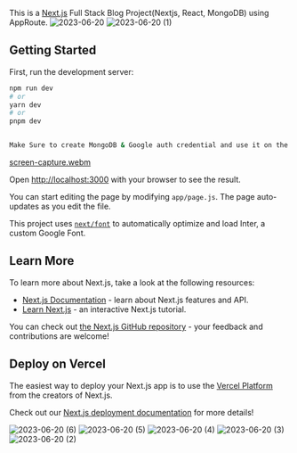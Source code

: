This is a [Next.js](https://nextjs.org/) Full Stack Blog Project(Nextjs, React, MongoDB) using AppRoute.
![2023-06-20](https://github.com/SANKARAMDAS/next_new/assets/31897843/9c94ada3-7e26-4535-9a21-d878ea5e551e)
![2023-06-20 (1)](https://github.com/SANKARAMDAS/next_new/assets/31897843/1ddeb761-d845-4700-9e11-57bbcb6d942a)

## Getting Started

First, run the development server:

```bash
npm run dev
# or
yarn dev
# or
pnpm dev


Make Sure to create MongoDB & Google auth credential and use it on the .env file. 
```


[screen-capture.webm](https://github.com/SANKARAMDAS/next_new/assets/31897843/04b7993a-188f-4327-81c1-ed175a12cd29)

Open [http://localhost:3000](http://localhost:3000) with your browser to see the result.

You can start editing the page by modifying `app/page.js`. The page auto-updates as you edit the file.

This project uses [`next/font`](https://nextjs.org/docs/basic-features/font-optimization) to automatically optimize and load Inter, a custom Google Font.

## Learn More

To learn more about Next.js, take a look at the following resources:

- [Next.js Documentation](https://nextjs.org/docs) - learn about Next.js features and API.
- [Learn Next.js](https://nextjs.org/learn) - an interactive Next.js tutorial.

You can check out [the Next.js GitHub repository](https://github.com/vercel/next.js/) - your feedback and contributions are welcome!

## Deploy on Vercel

The easiest way to deploy your Next.js app is to use the [Vercel Platform](https://vercel.com/new?utm_medium=default-template&filter=next.js&utm_source=create-next-app&utm_campaign=create-next-app-readme) from the creators of Next.js.

Check out our [Next.js deployment documentation](https://nextjs.org/docs/deployment) for more details!



![2023-06-20 (6)](https://github.com/SANKARAMDAS/next_new/assets/31897843/0284e641-1983-4d24-8c30-011345a608fd)
![2023-06-20 (5)](https://github.com/SANKARAMDAS/next_new/assets/31897843/cc48732e-a6ad-48bc-a1db-4f64ccdbde24)
![2023-06-20 (4)](https://github.com/SANKARAMDAS/next_new/assets/31897843/20f32555-1426-4ae9-8d4b-af09893f9def)
![2023-06-20 (3)](https://github.com/SANKARAMDAS/next_new/assets/31897843/a0df0807-e514-4f38-b9ad-c4c358f65d3c)
![2023-06-20 (2)](https://github.com/SANKARAMDAS/next_new/assets/31897843/f8a3af07-1ac4-420e-b2c9-0154375a9f2a)



